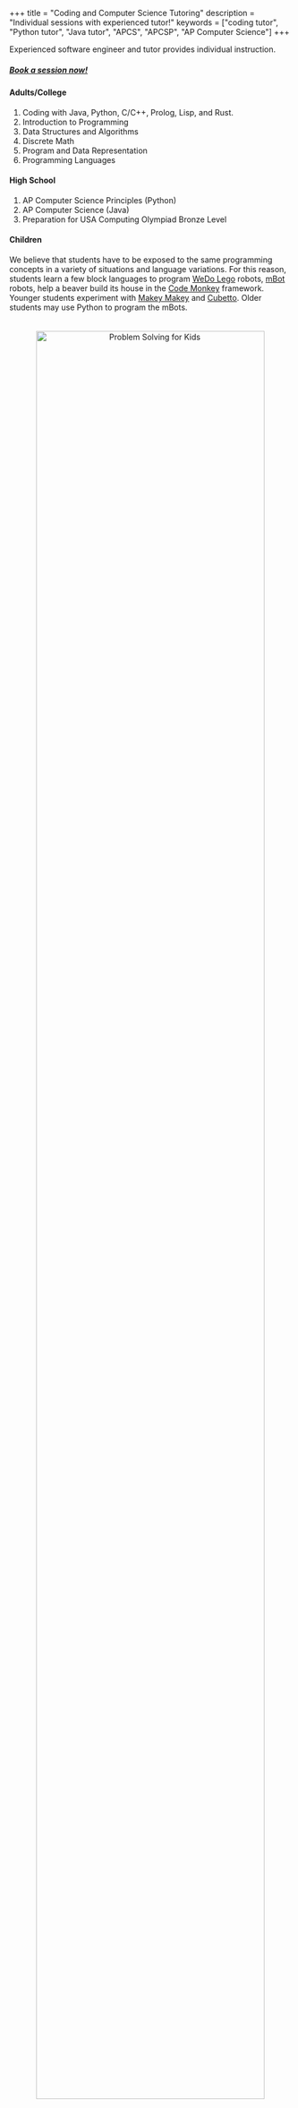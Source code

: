 +++
title = "Coding and Computer Science Tutoring"
description = "Individual sessions with experienced tutor!"
keywords = ["coding tutor", "Python tutor", "Java tutor", "APCS", "APCSP", "AP Computer Science"]
+++

<div class="container">

<div class="row">

<div class="col-sm-6">


Experienced software engineer and tutor provides individual instruction. 
<h5><a href="/cstutoring">Book a session now!</a></h5>

#### Adults/College

1. Coding with Java, Python, C/C++, Prolog, Lisp, and Rust.
1. Introduction to Programming
1. Data Structures and Algorithms
1. Discrete Math
1. Program and Data Representation
1. Programming Languages



#### High School

1. AP Computer Science Principles (Python)
1. AP Computer Science (Java)
1. Preparation for USA Computing Olympiad Bronze Level

#### Children

We believe that students have to be exposed to the same programming
concepts in a variety of situations and language variations. For this
reason, students learn a few block languages to program [WeDo Lego](https://education.lego.com/en-us/products/lego-education-wedo-2-0-core-set/45300#wedo-20)
robots, [mBot](https://www.makeblock.com/steam-kits/mbot) robots, help a beaver build its house in the [Code Monkey](https://www.codemonkey.com/courses/beaver-achiever/) framework. Younger students
experiment with [Makey Makey](https://makeymakey.com/) and [Cubetto](https://www.primotoys.com/). Older students may use Python
to program the mBots.

</div>

<div class="col-sm-6">

<center>
<a href="/images/thoughtfulprogrammer.jpg"><img src="/images/thoughtfulprogrammer-small.jpg" width="90%" style="padding:20px;" alt="Problem Solving for Kids"></a>
</center>

<center>
<a href="/images/gui.jpg"><img alt="Programing for kids" src="/images/gui-small.jpg" width="90%" style="padding:20px;"></a>
</center>

</div></div></div>